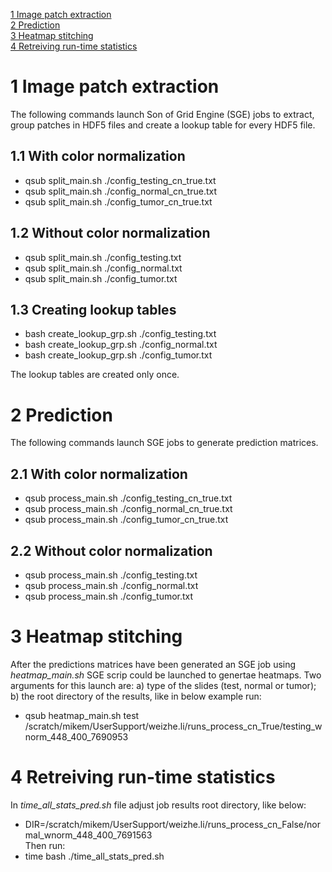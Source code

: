 [1 Image patch extraction](#1-image-patch-extraction)   
[2 Prediction](#2-prediction)  
[3 Heatmap stitching](#3-heatmap-stitching)  
[4 Retreiving run-time statistics](#4-Retreiving-run-time-statistics)  

# 1 Image patch extraction
The following commands launch Son of Grid Engine (SGE) jobs to extract, group patches in HDF5 files and create a lookup table for every HDF5 file. 
## 1.1 With color normalization
- qsub split_main.sh ./config_testing_cn_true.txt  
- qsub split_main.sh ./config_normal_cn_true.txt  
- qsub split_main.sh ./config_tumor_cn_true.txt  

## 1.2 Without color normalization
- qsub split_main.sh ./config_testing.txt  
- qsub split_main.sh ./config_normal.txt  
- qsub split_main.sh ./config_tumor.txt  

## 1.3 Creating lookup tables
- bash create_lookup_grp.sh ./config_testing.txt  
- bash create_lookup_grp.sh ./config_normal.txt  
- bash create_lookup_grp.sh ./config_tumor.txt  

The lookup tables are created only once. 

# 2 Prediction
The following commands launch SGE jobs to generate prediction matrices.
## 2.1 With color normalization
- qsub process_main.sh ./config_testing_cn_true.txt  
- qsub process_main.sh ./config_normal_cn_true.txt  
- qsub process_main.sh ./config_tumor_cn_true.txt  

## 2.2 Without color normalization 
- qsub process_main.sh ./config_testing.txt  
- qsub process_main.sh ./config_normal.txt  
- qsub process_main.sh ./config_tumor.txt  

# 3 Heatmap stitching
After the predictions matrices have been generated an SGE job using *heatmap_main.sh* SGE scrip could be launched to genertae heatmaps. Two arguments for this launch are: a) type of the slides (test, normal or tumor); b) the root directory of the results, like in below example run:  
- qsub heatmap_main.sh test /scratch/mikem/UserSupport/weizhe.li/runs_process_cn_True/testing_wnorm_448_400_7690953  

# 4 Retreiving run-time statistics
In *time_all_stats_pred.sh* file adjust job results root directory, like below:  
- DIR=/scratch/mikem/UserSupport/weizhe.li/runs_process_cn_False/normal_wnorm_448_400_7691563  
Then run:  
- time bash ./time_all_stats_pred.sh    



